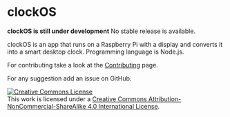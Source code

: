 # clockOS
**clockOS is still under development** No stable release is available.

clockOS is an app that runs on a Raspberry Pi with a display and converts it into a smart desktop clock.
Programming language is Node.js.

For contributing take a look at the <a href="https://github.com/iGerli/clockOS/wiki">Contributing</a> page.

For any suggestion add an issue on GitHub.

<a rel="license" href="http://creativecommons.org/licenses/by-nc-sa/4.0/"><img alt="Creative Commons License" style="border-width:0" src="https://i.creativecommons.org/l/by-nc-sa/4.0/88x31.png" /></a><br />This work is licensed under a <a rel="license" href="http://creativecommons.org/licenses/by-nc-sa/4.0/">Creative Commons Attribution-NonCommercial-ShareAlike 4.0 International License</a>.
